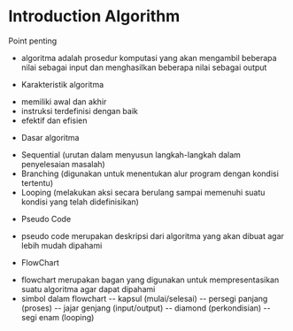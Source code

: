 # Introduction Algorithm
Point penting
* algoritma adalah prosedur komputasi yang akan mengambil beberapa nilai sebagai input dan menghasilkan beberapa nilai sebagai output

* Karakteristik algoritma
- memiliki awal dan akhir
- instruksi terdefinisi dengan baik
- efektif dan efisien

* Dasar algoritma
- Sequential (urutan dalam menyusun langkah-langkah dalam penyelesaian masalah)
- Branching (digunakan untuk menentukan alur program dengan kondisi tertentu)
- Looping (melakukan aksi secara berulang sampai memenuhi suatu kondisi yang telah didefinisikan)

* Pseudo Code
- pseudo code merupakan deskripsi dari algoritma yang akan dibuat agar lebih mudah dipahami

* FlowChart
- flowchart merupakan bagan yang digunakan untuk mempresentasikan suatu algoritma agar dapat dipahami
- simbol dalam flowchart
-- kapsul (mulai/selesai)
-- persegi panjang (proses)
-- jajar genjang (input/output)
-- diamond (perkondisian)
-- segi enam (looping)
